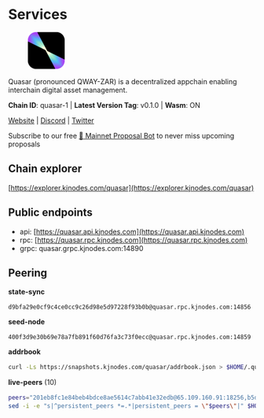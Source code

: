 # Services

<figure><img src="https://raw.githubusercontent.com/kj89/cosmos-images/main/logos/quasar.png" alt=""><figcaption></figcaption></figure>

Quasar (pronounced QWAY-ZAR) is a decentralized  appchain enabling interchain digital asset management.

**Chain ID**: quasar-1 | **Latest Version Tag**: v0.1.0 | **Wasm**: ON

[Website](https://www.quasar.fi) | [Discord](https://discord.gg/quasarfi) | [Twitter](https://twitter.com/QuasarFi)



Subscribe to our free [🤖 Mainnet Proposal Bot](https://t.me/kjnodes_proposal_bot) to never miss upcoming proposals


## Chain explorer
[https://explorer.kjnodes.com/quasar](https://explorer.kjnodes.com/quasar)

## Public endpoints

* api: [https://quasar.api.kjnodes.com](https://quasar.api.kjnodes.com)
* rpc: [https://quasar.rpc.kjnodes.com](https://quasar.rpc.kjnodes.com)
* grpc: quasar.grpc.kjnodes.com:14890

## Peering

**state-sync**

```text
d9bfa29e0cf9c4ce0cc9c26d98e5d97228f93b0b@quasar.rpc.kjnodes.com:14856
```

**seed-node**

```text
400f3d9e30b69e78a7fb891f60d76fa3c73f0ecc@quasar.rpc.kjnodes.com:14859
```

**addrbook**
```bash
curl -Ls https://snapshots.kjnodes.com/quasar/addrbook.json > $HOME/.quasarnode/config/addrbook.json
```

**live-peers** (10)
```bash
peers="201eb8fc1e84beb4bdce8ae5614c7abb41e32edb@65.109.160.91:18256,b5d43d295863db6675d07877878b2d7b47cb2ae5@157.90.36.48:26966,bccdc6cb3a0785bf3ee65d98c38bdd62bb843285@141.95.157.139:18256,471518432477e31ea348af246c0b54095d41352c@134.65.195.144:26656,6f9e244b6e225241c02b235f700c2b0788da982d@148.113.159.22:18256,0f7eca0da978e4304bb81fa1b9d9a1c87c57f45d@38.146.3.147:18256,d11f867df7e498de0835e2d1b5bc34334c7337d1@65.109.31.114:2490,fd0bd2366d5941580042cfc6444b9aea12363764@5.78.95.218:26656,d2247f7b919f0781c90ee61958d7044665a22d38@169.155.169.84:26656,d9bfa29e0cf9c4ce0cc9c26d98e5d97228f93b0b@65.109.88.38:14856"
sed -i -e "s|^persistent_peers *=.*|persistent_peers = \"$peers\"|" $HOME/.quasarnode/config/config.toml
```

